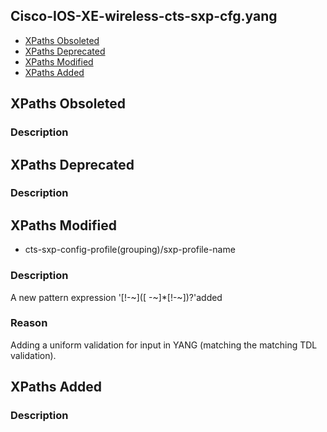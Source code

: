 ## Cisco-IOS-XE-wireless-cts-sxp-cfg.yang


- [XPaths Obsoleted](#xpaths-obsoleted)
- [XPaths Deprecated](#xpaths-deprecated)
- [XPaths Modified](#xpaths-modified)
- [XPaths Added](#xpaths-added)

## XPaths Obsoleted

### Description

## XPaths Deprecated

### Description

## XPaths Modified

- cts-sxp-config-profile(grouping)/sxp-profile-name

### Description

A new pattern expression '[!-~]([ -~]*[!-~])?'added

### Reason

Adding a uniform validation for input in YANG (matching the matching TDL validation).

## XPaths Added

### Description
